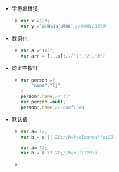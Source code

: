 - 字符串拼接

  - ``` js
    var x =123;
    var y =`前缀${x}后缀`;//前缀123后缀
    ```

- 数组化

  - ```js
    var a ="123";
    var arr = [...a];//["1","2","3"]
    ```

- 防止空指针

  - ```js
    var person ={
        "name":"lj"
    }
    person?.name;//"lj"
    var person =null;
    person?.name;//undefined
    ```

- 默认值

  - ```js
    var a= 12;
    var b = a || 20;//b=boolean(a)?a:20
    
    var a= 12;
    var b = a ?? 20;//b=null?20:a
    ```

  - 

​	